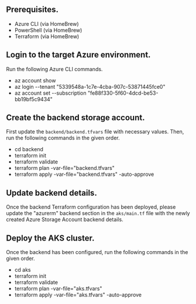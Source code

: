 
## Prerequisites.
- Azure CLI (via HomeBrew)
- PowerShell (via HomeBrew)
- Terraform (via HomeBrew)

## Login to the target Azure environment.
Run the following Azure CLI commands.
- az account show
- az login --tenant "5339548a-1c7e-4cba-907c-53871445fce0"
- az account set --subscription "fe88f330-5f60-4dcd-be53-bb19bf5c9434"

## Create the backend storage account.
First update the `backend/backend.tfvars` file with necessary values. Then, run the following commands in the given order.
- cd backend
- terraform init
- terraform validate
- terraform plan -var-file="backend.tfvars"
- terraform apply -var-file="backend.tfvars" -auto-approve

## Update backend details.
Once the backend Terraform configuration has been deployed, please update the "azurerm" backend section in the `aks/main.tf` file with the newly created Azure Storage Account backend details.

## Deploy the AKS cluster.
Once the backend has been configured, run the following commands in the given order.
- cd aks
- terraform init
- terraform validate
- terraform plan -var-file="aks.tfvars"
- terraform apply -var-file="aks.tfvars" -auto-approve
